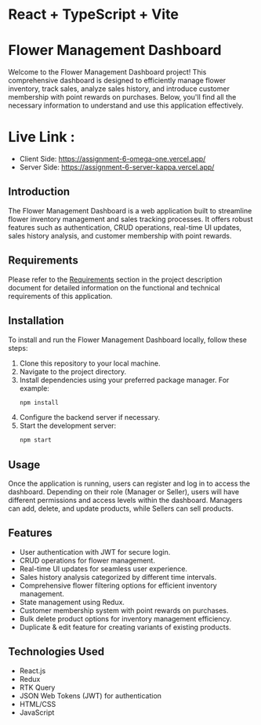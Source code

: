 # React + TypeScript + Vite

# Flower Management Dashboard

Welcome to the Flower Management Dashboard project! This comprehensive dashboard is designed to efficiently manage flower inventory, track sales, analyze sales history, and introduce customer membership with point rewards on purchases. Below, you'll find all the necessary information to understand and use this application effectively.

# Live Link :

- Client Side: https://assignment-6-omega-one.vercel.app/
- Server Side: https://assignment-6-server-kappa.vercel.app/

## Introduction

The Flower Management Dashboard is a web application built to streamline flower inventory management and sales tracking processes. It offers robust features such as authentication, CRUD operations, real-time UI updates, sales history analysis, and customer membership with point rewards.

## Requirements

Please refer to the [Requirements](#requirements) section in the project description document for detailed information on the functional and technical requirements of this application.

## Installation

To install and run the Flower Management Dashboard locally, follow these steps:

1. Clone this repository to your local machine.
2. Navigate to the project directory.
3. Install dependencies using your preferred package manager. For example:
   ```bash
   npm install
   ```
4. Configure the backend server if necessary.
5. Start the development server:
   ```bash
   npm start
   ```

## Usage

Once the application is running, users can register and log in to access the dashboard. Depending on their role (Manager or Seller), users will have different permissions and access levels within the dashboard. Managers can add, delete, and update products, while Sellers can sell products.

## Features

- User authentication with JWT for secure login.
- CRUD operations for flower management.
- Real-time UI updates for seamless user experience.
- Sales history analysis categorized by different time intervals.
- Comprehensive flower filtering options for efficient inventory management.
- State management using Redux.
- Customer membership system with point rewards on purchases.
- Bulk delete product options for inventory management efficiency.
- Duplicate & edit feature for creating variants of existing products.

## Technologies Used

- React.js
- Redux
- RTK Query
- JSON Web Tokens (JWT) for authentication
- HTML/CSS
- JavaScript
